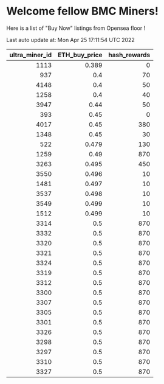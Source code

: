 # Welcome fellow BMC Miners!
Here is a list of "Buy Now" listings from Opensea floor !


Last auto update at: Mon Apr 25 17:11:54 UTC 2022


|   ultra_miner_id |   ETH_buy_price |   hash_rewards |
|-----------------:|----------------:|---------------:|
|             1113 |           0.389 |              0 |
|              937 |           0.4   |             70 |
|             4148 |           0.4   |             50 |
|             1258 |           0.4   |             40 |
|             3947 |           0.44  |             50 |
|              393 |           0.45  |              0 |
|             4017 |           0.45  |            380 |
|             1348 |           0.45  |             30 |
|              522 |           0.479 |            130 |
|             1259 |           0.49  |            870 |
|             3263 |           0.495 |            450 |
|             3550 |           0.496 |             10 |
|             1481 |           0.497 |             10 |
|             3537 |           0.498 |             10 |
|             3549 |           0.499 |             10 |
|             1512 |           0.499 |             10 |
|             3314 |           0.5   |            870 |
|             3332 |           0.5   |            870 |
|             3320 |           0.5   |            870 |
|             3321 |           0.5   |            870 |
|             3324 |           0.5   |            870 |
|             3319 |           0.5   |            870 |
|             3312 |           0.5   |            870 |
|             3300 |           0.5   |            870 |
|             3307 |           0.5   |            870 |
|             3305 |           0.5   |            870 |
|             3301 |           0.5   |            870 |
|             3326 |           0.5   |            870 |
|             3298 |           0.5   |            870 |
|             3297 |           0.5   |            870 |
|             3310 |           0.5   |            870 |
|             3327 |           0.5   |            870 |